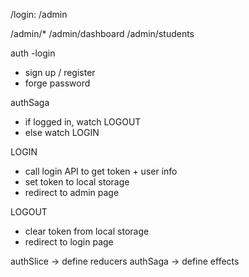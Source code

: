 
/login:
/admin


/admin/*
/admin/dashboard
/admin/students

auth
-login
- sign up / register
- forge password


authSaga 
- if logged in, watch LOGOUT
- else watch LOGIN

LOGIN
- call login API to get token + user info
- set token to local storage
- redirect to admin page

LOGOUT
- clear token from local storage
- redirect to login page

authSlice -> define reducers
authSaga -> define effects